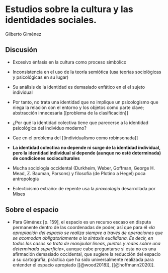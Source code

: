 # Estudios sobre la cultura y las identidades sociales.
Gilberto Giménez

## Discusión

- Excesivo énfasis en la cultura como proceso simbólico

- Inconsistencia en el uso de la teoría semiótica (usa teorías sociológicas y psicológicas en su lugar)

- Su análisis de la identidad es demasiado enfático en el el sujeto individual
- Por tanto, no trata una identidad que no implique un psicologismo que niega la relación con el entorno y los objetos como parte clave; abstracción innecesaria [[problema de la clasificación]]
- ¿Por qué la identidad colectiva tiene que parecerse a la identidad psicológica del individuo moderno?
- Cae en el problema del [[individualismo como robinsonada]]
- **La identidad colectiva no depende ni surge de la identidad individual, pero la identidad individual sí depende (aunque no esté determinada) de condiciones socioculturales**
- Mucha sociología occidental (Durkheim, Weber, Goffman, George H. Mead, Z. Bauman, Parsons) y filosofía (de Plotino a Hegel) poca antropología
- Eclecticismo extraño: de repente usa la *praxeología* desarrollada por Mises

## Sobre el espacio

- Para Giménez [p. 159], el espacio es un recurso escaso en disputa permanente dentro de las coordenadas de poder, así que para él *«la apropiación del espacio se realiza siempre a través de operaciones que se acomodan obligatoriamente a la sintaxis euclidiana. Es decir, en todos los casos se trata de manipular líneas, puntos y redes sobre una determinada superficie»*, aunque cabe preguntarse si esta no es una afirmación demasiado occidental, que sugiere la reducción del espacio a su cartografía, práctica que ha sido universalmente realizada para entender el espacio apropiado [[@wood2018]], [[@hoffmann2020]].

